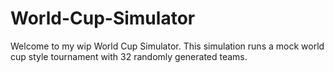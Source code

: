 # World-Cup-Simulator
Welcome to my wip World Cup Simulator.
This simulation runs a mock world cup style tournament with 32 randomly generated teams.
